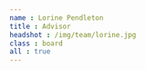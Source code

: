 ```yaml
---
name : Lorine Pendleton
title : Advisor
headshot : /img/team/lorine.jpg
class : board
all : true
---
```

